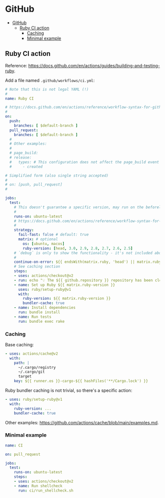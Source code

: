 # GitHub

- [GitHub](#github)
  - [Ruby CI action](#ruby-ci-action)
    - [Caching](#caching)
    - [Minimal example](#minimal-example)

## Ruby CI action

Reference: https://docs.github.com/en/actions/guides/building-and-testing-ruby.

Add a file named `.github/workflows/ci.yml`:

```yml
# Note that this is not legal YAML (!)
#
name: Ruby CI

# https://docs.github.com/en/actions/reference/workflow-syntax-for-github-actions#on
#
on:
  push:
    branches: [ $default-branch ]
  pull_request:
    branches: [ $default-branch ]
  #
  # Other examples:
  #
  # page_build:
  # release:
  #   types: # This configuration does not affect the page_build event above
  #     - created

# Simplified form (also single string accepted)
#
# on: [push, pull_request]
#

jobs:
  test:
    # This doesn't guarantee a specific version, may run on the beforelast version.
    #
    runs-on: ubuntu-latest
    # https://docs.github.com/en/actions/reference/workflow-syntax-for-github-actions#jobsjob_idstrategy
    #
    strategy:
      fail-fast: false # default: true
      matrix: # optional
        os: [ubuntu, macos]
        ruby-version: [head, 3.0, 2.9, 2.8, 2.7, 2.6, 2.5]
    # `debug` is only to show the functionality - it's not included above.
    #
    continue-on-error: ${{ endsWith(matrix.ruby, 'head') || matrix.ruby == 'debug' }}
    # See caching section
    steps:
    - uses: actions/checkout@v2
    - run: echo "💡 The ${{ github.repository }} repository has been cloned to the runner."
    - name: Set up Ruby ${{ matrix.ruby-version }}
      uses: ruby/setup-ruby@v1
      with:
        ruby-version: ${{ matrix.ruby-version }}
        bundler-cache: true
    - name: Install dependencies
      run: bundle install
    - name: Run tests
      run: bundle exec rake
```

### Caching

Base caching:

```yml
- uses: actions/cache@v2
  with:
    path: |
      ~/.cargo/registry
      ~/.cargo/git
      target
    key: ${{ runner.os }}-cargo-${{ hashFiles('**/Cargo.lock') }}
```

Ruby bundler caching is not trivial, so there's a specific action:

```yml
- uses: ruby/setup-ruby@v1
  with:
    ruby-version: ...
    bundler-cache: true
```

Other examples: https://github.com/actions/cache/blob/main/examples.md.

### Minimal example

```yml
name: CI

on: pull_request

jobs:
  test:
    runs-on: ubuntu-latest
    steps:
    - uses: actions/checkout@v2
    - name: Run shellcheck
      run: ci/run_shellcheck.sh
```
